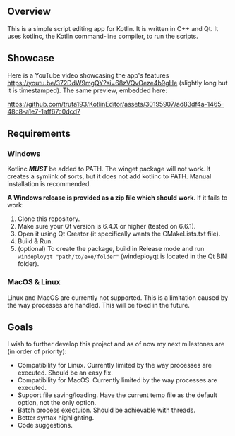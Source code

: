 ## Overview

This is a simple script editing app for Kotlin. 
It is written in C++ and Qt. It uses kotlinc, the Kotlin command-line compiler, to run the scripts.

## Showcase
Here is a YouTube video showcasing the app's features https://youtu.be/372DdW9mgQY?si=68zVQvOeze4b9gHe (slightly long but it is timestamped). The same preview, embedded here:

https://github.com/truta193/KotlinEditor/assets/30195907/ad83df4a-1465-48c8-a1e7-1aff67c0dcd7

## Requirements

### Windows
Kotlinc ***MUST*** be added to PATH. The winget package will not work. It creates a symlink of sorts, but it does not add kotlinc to PATH.
Manual installation is recommended.

**A Windows release is provided as a zip file which should work**. If it fails to work:
1. Clone this repository.
2. Make sure your Qt version is 6.4.X or higher (tested on 6.6.1).
3. Open it using Qt Creator (it specifically wants the CMakeLists.txt file).
4. Build & Run.
5. (optional) To create the package, build in Release mode and run `windeployqt "path/to/exe/folder"` (windeployqt is located in the Qt BIN folder).

### MacOS & Linux
Linux and MacOS are currently not supported. This is a limitation caused by the way processes are handled. This will be fixed in the future.

## Goals
I wish to further develop this project and as of now my next milestones are (in order of priority):
- Compatibility for Linux. Currently limited by the way processes are executed. Should be an easy fix.
- Compatibility for MacOS. Currently limited by the way processes are executed.
- Support file saving/loading. Have the current temp file as the default option, not the only option.
- Batch process exectuion. Should be achievable with threads.
- Better syntax highlighting.
- Code suggestions.
